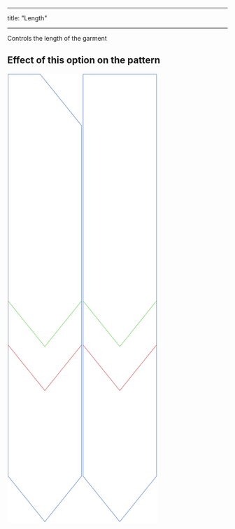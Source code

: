 ***

title: "Length"

***

Controls the length of the garment

## Effect of this option on the pattern

![This image shows the effect of this option by superimposing several variants that have a different value for this option](walburga_length_sample.svg "Effect of this option on the pattern")
